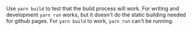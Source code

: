 Use `yarn build` to test that the build process will work. For writing and development `yarn run` works, but it doesn't do the static building needed for github pages. For `yarn build` to work, `yarn run` can't be running.